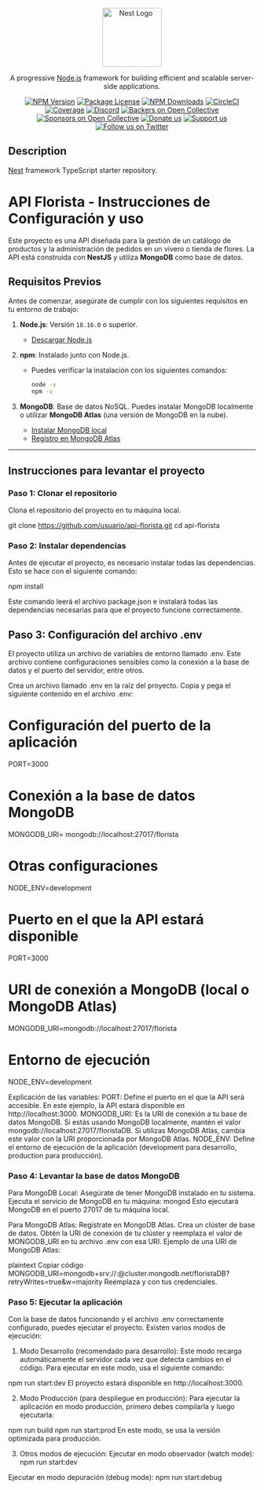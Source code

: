 <p align="center">
  <a href="http://nestjs.com/" target="blank"><img src="https://nestjs.com/img/logo-small.svg" width="120" alt="Nest Logo" /></a>
</p>

[circleci-image]: https://img.shields.io/circleci/build/github/nestjs/nest/master?token=abc123def456
[circleci-url]: https://circleci.com/gh/nestjs/nest

  <p align="center">A progressive <a href="http://nodejs.org" target="_blank">Node.js</a> framework for building efficient and scalable server-side applications.</p>
    <p align="center">
<a href="https://www.npmjs.com/~nestjscore" target="_blank"><img src="https://img.shields.io/npm/v/@nestjs/core.svg" alt="NPM Version" /></a>
<a href="https://www.npmjs.com/~nestjscore" target="_blank"><img src="https://img.shields.io/npm/l/@nestjs/core.svg" alt="Package License" /></a>
<a href="https://www.npmjs.com/~nestjscore" target="_blank"><img src="https://img.shields.io/npm/dm/@nestjs/common.svg" alt="NPM Downloads" /></a>
<a href="https://circleci.com/gh/nestjs/nest" target="_blank"><img src="https://img.shields.io/circleci/build/github/nestjs/nest/master" alt="CircleCI" /></a>
<a href="https://coveralls.io/github/nestjs/nest?branch=master" target="_blank"><img src="https://coveralls.io/repos/github/nestjs/nest/badge.svg?branch=master#9" alt="Coverage" /></a>
<a href="https://discord.gg/G7Qnnhy" target="_blank"><img src="https://img.shields.io/badge/discord-online-brightgreen.svg" alt="Discord"/></a>
<a href="https://opencollective.com/nest#backer" target="_blank"><img src="https://opencollective.com/nest/backers/badge.svg" alt="Backers on Open Collective" /></a>
<a href="https://opencollective.com/nest#sponsor" target="_blank"><img src="https://opencollective.com/nest/sponsors/badge.svg" alt="Sponsors on Open Collective" /></a>
  <a href="https://paypal.me/kamilmysliwiec" target="_blank"><img src="https://img.shields.io/badge/Donate-PayPal-ff3f59.svg" alt="Donate us"/></a>
    <a href="https://opencollective.com/nest#sponsor"  target="_blank"><img src="https://img.shields.io/badge/Support%20us-Open%20Collective-41B883.svg" alt="Support us"></a>
  <a href="https://twitter.com/nestframework" target="_blank"><img src="https://img.shields.io/twitter/follow/nestframework.svg?style=social&label=Follow" alt="Follow us on Twitter"></a>
</p>
  <!--[![Backers on Open Collective](https://opencollective.com/nest/backers/badge.svg)](https://opencollective.com/nest#backer)
  [![Sponsors on Open Collective](https://opencollective.com/nest/sponsors/badge.svg)](https://opencollective.com/nest#sponsor)-->

## Description

[Nest](https://github.com/nestjs/nest) framework TypeScript starter repository.


# API Florista - Instrucciones de Configuración y uso

Este proyecto es una API diseñada para la gestión de un catálogo de productos y la administración de pedidos en un vivero o tienda de flores. La API está construida con **NestJS** y utiliza **MongoDB** como base de datos.

## Requisitos Previos

Antes de comenzar, asegúrate de cumplir con los siguientes requisitos en tu entorno de trabajo:

1. **Node.js**: Versión `18.16.0` o superior.
   - [Descargar Node.js](https://nodejs.org/)

2. **npm**: Instalado junto con Node.js.
   - Puedes verificar la instalación con los siguientes comandos:
     ```bash
     node -v
     npm -v
     ```

3. **MongoDB**: Base de datos NoSQL. Puedes instalar MongoDB localmente o utilizar **MongoDB Atlas** (una versión de MongoDB en la nube).
   - [Instalar MongoDB local](https://docs.mongodb.com/manual/installation/)
   - [Registro en MongoDB Atlas](https://www.mongodb.com/cloud/atlas)

---

## Instrucciones para levantar el proyecto

### Paso 1: Clonar el repositorio

Clona el repositorio del proyecto en tu máquina local.


git clone https://github.com/usuario/api-florista.git
cd api-florista



### Paso 2: Instalar dependencias

Antes de ejecutar el proyecto, es necesario instalar todas las dependencias. Esto se hace con el siguiente comando:


npm install


Este comando leerá el archivo package.json e instalará todas las dependencias necesarias para que el proyecto funcione correctamente.

## Paso 3: Configuración del archivo .env


El proyecto utiliza un archivo de variables de entorno llamado .env. Este archivo contiene configuraciones sensibles como la conexión a la base de datos y el puerto del servidor, entre otros.

Crea un archivo llamado .env en la raíz del proyecto.
Copia y pega el siguiente contenido en el archivo .env:

# Configuración del puerto de la aplicación
PORT=3000

# Conexión a la base de datos MongoDB
MONGODB_URI= mongodb://localhost:27017/florista

# Otras configuraciones
NODE_ENV=development


# Puerto en el que la API estará disponible
PORT=3000

# URI de conexión a MongoDB (local o MongoDB Atlas)
MONGODB_URI=mongodb://localhost:27017/florista

# Entorno de ejecución
NODE_ENV=development


Explicación de las variables:
PORT: Define el puerto en el que la API será accesible. En este ejemplo, la API estará disponible en http://localhost:3000.
MONGODB_URI: Es la URI de conexión a tu base de datos MongoDB. Si estás usando MongoDB localmente, mantén el valor mongodb://localhost:27017/floristaDB. Si utilizas MongoDB Atlas, cambia este valor con la URI proporcionada por MongoDB Atlas.
NODE_ENV: Define el entorno de ejecución de la aplicación (development para desarrollo, production para producción).

###  Paso 4: Levantar la base de datos MongoDB

Para MongoDB Local:
Asegúrate de tener MongoDB instalado en tu sistema.
Ejecuta el servicio de MongoDB en tu máquina: mongod
Esto ejecutará MongoDB en el puerto 27017 de tu máquina local.


Para MongoDB Atlas:
Regístrate en MongoDB Atlas.
Crea un clúster de base de datos.
Obtén la URI de conexión de tu clúster y reemplaza el valor de MONGODB_URI en tu archivo .env con esa URI.
Ejemplo de una URI de MongoDB Atlas:

plaintext
Copiar código
MONGODB_URI=mongodb+srv://<usuario>:<password>@cluster.mongodb.net/floristaDB?retryWrites=true&w=majority
Reemplaza <usuario> y <password> con tus credenciales.


###  Paso 5: Ejecutar la aplicación


Con la base de datos funcionando y el archivo .env correctamente configurado, puedes ejecutar el proyecto. Existen varios modos de ejecución:

1. Modo Desarrollo (recomendado para desarrollo):
Este modo recarga automáticamente el servidor cada vez que detecta cambios en el código. Para ejecutar en este modo, usa el siguiente comando:


npm run start:dev
El proyecto estará disponible en http://localhost:3000.

2. Modo Producción (para despliegue en producción):
Para ejecutar la aplicación en modo producción, primero debes compilarla y luego ejecutarla:


npm run build
npm run start:prod
En este modo, se usa la versión optimizada para producción.

3. Otros modos de ejecución:
Ejecutar en modo observador (watch mode):
npm run start:dev

Ejecutar en modo depuración (debug mode):
npm run start:debug


